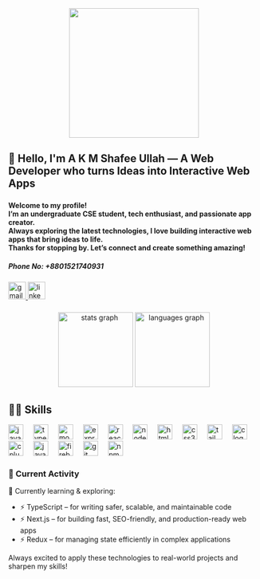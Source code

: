 <div align="center">
<!--   <img height="280" src="https://i.ibb.co.com/rR4mQzPG/github-header-banner-1.png-header-banner.png"  /> -->
  <img height="260" src="https://i.ibb.co.com/nvd1vKf/github-header-banner-4.png"  />
</div>

###

<h2 align="left">👋 Hello, I'm A K M Shafee Ullah — A Web Developer who turns Ideas into Interactive Web Apps</h2>


###

<h4 align="left">Welcome to my profile!<br>I’m an undergraduate CSE student, tech enthusiast, and passionate app creator. <br>Always exploring the latest technologies, I love building interactive web apps that bring ideas to life.<br>Thanks for stopping by. Let’s connect and create something amazing! </h4>
<h5 align="left">Phone No: +8801521740931</h5>

###

<div align="left">
<a href="mailto:shafeeullah.412@gmail.com">
  <img src="https://img.shields.io/static/v1?message=Gmail&logo=gmail&label=&color=D14836&logoColor=white&labelColor=&style=for-the-badge" height="35" alt="gmail logo" />
</a>
  <a href="https://www.linkedin.com/in/shafeeullah">
  <img src="https://img.shields.io/static/v1?message=LinkedIn&logo=linkedin&label=&color=0077B5&logoColor=white&labelColor=&style=for-the-badge" height="35" alt="linkedin logo" />
</a>
</div>

###

<div align="center">
  <img src="https://github-readme-stats.vercel.app/api?username=shafee-ullah&hide_title=false&hide_rank=true&show_icons=true&include_all_commits=true&count_private=true&disable_animations=false&theme=aura&locale=en&hide_border=false" height="150" alt="stats graph"  />
<!-- <img src="https://streak-stats.demolab.com?user=shafee-ullah&theme=aura&hide_border=false&border_radius=5" height="150" alt="streak graph" /> -->
<img src="https://github-readme-stats.vercel.app/api/top-langs?username=shafee-ullah&locale=en&hide_title=false&layout=compact&card_width=320&langs_count=5&theme=aura&hide_border=false" height="150" alt="languages graph"  />

</div>

###

<h2 align="left">👨‍💻 Skills</h2>

<div align="left">
  <img src="https://cdn.jsdelivr.net/gh/devicons/devicon/icons/javascript/javascript-original.svg" height="30" alt="javascript logo"  />
  <img width="12" />
  <img src="https://cdn.jsdelivr.net/gh/devicons/devicon/icons/typescript/typescript-original.svg" height="30" alt="typescript logo"  />
  <img width="12" />
  <img src="https://cdn.jsdelivr.net/gh/devicons/devicon/icons/mongodb/mongodb-original.svg" height="30" alt="mongodb logo"  />
  <img width="12" />
  <img src="https://skillicons.dev/icons?i=express" height="30" alt="express logo"  />
  <img width="12" />
  <img src="https://cdn.jsdelivr.net/gh/devicons/devicon/icons/react/react-original.svg" height="30" alt="react logo"  />
  <img width="12" />
  <img src="https://cdn.jsdelivr.net/gh/devicons/devicon/icons/nodejs/nodejs-original.svg" height="30" alt="nodejs logo"  />
  <img width="12" />
  <img src="https://cdn.jsdelivr.net/gh/devicons/devicon/icons/html5/html5-original.svg" height="30" alt="html5 logo"  />
  <img width="12" />
  <img src="https://cdn.jsdelivr.net/gh/devicons/devicon/icons/css3/css3-original.svg" height="30" alt="css3 logo"  />
  <img width="12" />
  <img src="https://skillicons.dev/icons?i=tailwind" height="30" alt="tailwindcss logo"  />
  <img width="12" />
  <img src="https://cdn.jsdelivr.net/gh/devicons/devicon/icons/c/c-original.svg" height="30" alt="c logo"  />
  <img width="12" />
  <img src="https://cdn.jsdelivr.net/gh/devicons/devicon/icons/cplusplus/cplusplus-original.svg" height="30" alt="cplusplus logo"  />
  <img width="12" />
  <img src="https://cdn.jsdelivr.net/gh/devicons/devicon/icons/java/java-original.svg" height="30" alt="java logo"  />
  <img width="12" />
  <img src="https://cdn.jsdelivr.net/gh/devicons/devicon/icons/firebase/firebase-plain.svg" height="30" alt="firebase logo"  />
  <img width="12" />
  <img src="https://cdn.jsdelivr.net/gh/devicons/devicon/icons/git/git-original.svg" height="30" alt="git logo"  />
  <img width="12" />
  <img src="https://cdn.jsdelivr.net/gh/devicons/devicon/icons/npm/npm-original-wordmark.svg" height="30" alt="npm logo"  />
</div>

###

<h3 align="left">🚀 Current Activity</h3>

<p align="left">
  🌱 Currently learning & exploring:
</p>

<ul align="left">
  <li>⚡ TypeScript – for writing safer, scalable, and maintainable code</li>
  <li>⚡ Next.js – for building fast, SEO-friendly, and production-ready web apps</li>
  <li>⚡ Redux – for managing state efficiently in complex applications</li>
</ul>

<p align="left">
  Always excited to apply these technologies to real-world projects and sharpen my skills!
</p>

###

<br clear="both">



###
